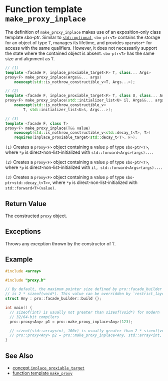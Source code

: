 # Function template `make_proxy_inplace`

The definition of `make_proxy_inplace` makes use of an exposition-only class template *sbo-ptr*. Similar to [`std::optional`](https://en.cppreference.com/w/cpp/utility/optional), `sbo-ptr<T>` contains the storage for an object of type `T`, manages its lifetime, and provides `operator*` for access with the same qualifiers. However, it does not necessarily support the state where the contained object is absent. `sbo-ptr<T>` has the same size and alignment as `T`.

```cpp
// (1)
template <facade F, inplace_proxiable_target<F> T, class... Args>
proxy<F> make_proxy_inplace(Args&&... args)
    noexcept(std::is_nothrow_constructible_v<T, Args...>);

// (2)
template <facade F, inplace_proxiable_target<F> T, class U, class... Args>
proxy<F> make_proxy_inplace(std::initializer_list<U> il, Args&&... args)
    noexcept(std::is_nothrow_constructible_v<
        T, std::initializer_list<U>&, Args...>);

// (3)
template <facade F, class T>
proxy<F> make_proxy_inplace(T&& value)
    noexcept(std::is_nothrow_constructible_v<std::decay_t<T>, T>)
    requires(inplace_proxiable_target<std::decay_t<T>, F>);
```

`(1)` Creates a `proxy<F>` object containing a value `p` of type `sbo-ptr<T>`, where `*p` is direct-non-list-initialized with `std::forward<Args>(args)...`.

`(2)` Creates a `proxy<F>` object containing a value `p` of type `sbo-ptr<T>`, where `*p` is direct-non-list-initialized with `il, std::forward<Args>(args)...`.

`(3)` Creates a `proxy<F>` object containing a value `p` of type `sbo-ptr<std::decay_t<T>>`, where `*p` is direct-non-list-initialized with `std::forward<T>(value)`.

## Return Value

The constructed `proxy` object.

## Exceptions

Throws any exception thrown by the constructor of `T`.

## Example

```cpp
#include <array>

#include "proxy.h"

// By default, the maximum pointer size defined by pro::facade_builder
// is 2 * sizeof(void*). This value can be overridden by `restrict_layout`.
struct Any : pro::facade_builder::build {};

int main() {
  // sizeof(int) is usually not greater than sizeof(void*) for modern
  // 32/64-bit compilers
  pro::proxy<Any> p1 = pro::make_proxy_inplace<Any>(123);

  // sizeof(std::array<int, 100>) is usually greater than 2 * sizeof(void*)
  // pro::proxy<Any> p2 = pro::make_proxy_inplace<Any, std::array<int, 100>>();  // Won't compile
}
```

## See Also

- [concept `inplace_proxiable_target`](inplace_proxiable_target.md)
- [function template `make_proxy`](make_proxy.md)
